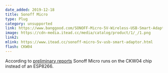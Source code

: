 ```yaml
---
date_added: 2019-12-18
title: Sonoff Micro
type: Plug
category: unsupported
link: https://www.banggood.com/SONOFF-Micro-5V-Wireless-USB-Smart-Adaptor-APP-Remote-Control-Voice-Control-Switch-Works-with-Alexa-Google-Home-p-1613294.html
image: https://cdn-media.itead.cc/media/catalog/product/1/_/1.png
link2: 
mlink: https://www.itead.cc/sonoff-micro-5v-usb-smart-adaptor.html
flash: CKW04
---
```

According to [preliminary reports](https://www.cnx-software.com/2019/12/10/sonoff-micro-wifi-smart-usb-adapter/) Sonoff Micro runs on the CKW04 chip instead of an ESP8266.